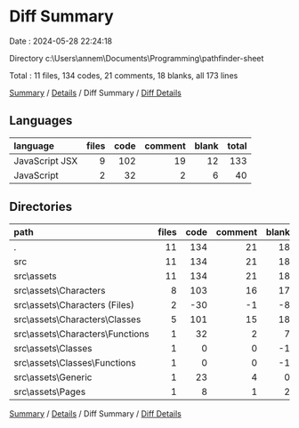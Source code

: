 # Diff Summary

Date : 2024-05-28 22:24:18

Directory c:\\Users\\annem\\Documents\\Programming\\pathfinder-sheet

Total : 11 files,  134 codes, 21 comments, 18 blanks, all 173 lines

[Summary](results.md) / [Details](details.md) / Diff Summary / [Diff Details](diff-details.md)

## Languages
| language | files | code | comment | blank | total |
| :--- | ---: | ---: | ---: | ---: | ---: |
| JavaScript JSX | 9 | 102 | 19 | 12 | 133 |
| JavaScript | 2 | 32 | 2 | 6 | 40 |

## Directories
| path | files | code | comment | blank | total |
| :--- | ---: | ---: | ---: | ---: | ---: |
| . | 11 | 134 | 21 | 18 | 173 |
| src | 11 | 134 | 21 | 18 | 173 |
| src\\assets | 11 | 134 | 21 | 18 | 173 |
| src\\assets\\Characters | 8 | 103 | 16 | 17 | 136 |
| src\\assets\\Characters (Files) | 2 | -30 | -1 | -8 | -39 |
| src\\assets\\Characters\\Classes | 5 | 101 | 15 | 18 | 134 |
| src\\assets\\Characters\\Functions | 1 | 32 | 2 | 7 | 41 |
| src\\assets\\Classes | 1 | 0 | 0 | -1 | -1 |
| src\\assets\\Classes\\Functions | 1 | 0 | 0 | -1 | -1 |
| src\\assets\\Generic | 1 | 23 | 4 | 0 | 27 |
| src\\assets\\Pages | 1 | 8 | 1 | 2 | 11 |

[Summary](results.md) / [Details](details.md) / Diff Summary / [Diff Details](diff-details.md)